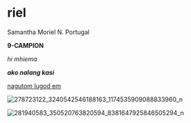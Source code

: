 # riel
Samantha Moriel N. Portugal

**9-CAMPION**

*hi mhiema*

***ako nalang kasi***

[nagutom lugod em](https://youtu.be/9hn5k8PbObE)

![278723122_3240542546188163_1174535909088833960_n](https://user-images.githubusercontent.com/122416324/212216796-7619f7a7-6b02-4d19-9a41-94ac3dc3166c.jpg)

![281940583_350520763820594_8381647925846505294_n](https://user-images.githubusercontent.com/122416324/212216807-61e8bd4b-3e3d-4822-9a80-ae0e180c5f15.jpg)

